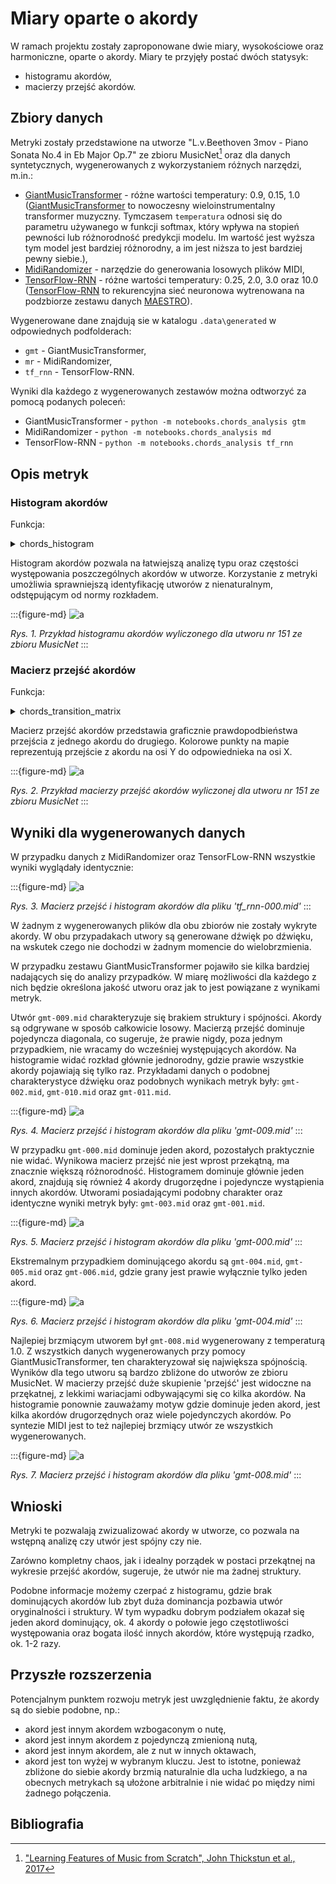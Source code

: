 # Miary oparte o akordy

W ramach projektu zostały zaproponowane dwie miary, wysokościowe oraz harmoniczne, oparte o akordy.
Miary te przyjęły postać dwóch statysyk:

- histogramu akordów,
- macierzy przejść akordów.

## Zbiory danych

Metryki zostały przedstawione na utworze "L.v.Beethoven 3mov - Piano Sonata No.4 in Eb Major Op.7" ze zbioru MusicNet[^thickstun2017] oraz dla danych syntetycznych, wygenerowanych z wykorzystaniem różnych narzędzi, m.in.:

- [GiantMusicTransformer][giant_music_transformer] - różne wartości temperatury: 0.9, 0.15, 1.0 ([GiantMusicTransformer][giant_music_transformer] to nowoczesny wieloinstrumentalny transformer muzyczny. Tymczasem `temperatura` odnosi się do parametru używanego w funkcji softmax, który wpływa na stopień pewności lub różnorodność predykcji modelu. Im wartość jest wyższa tym model jest bardziej różnorodny, a im jest niższa to jest bardziej pewny siebie.),
- [MidiRandomizer][midi_randomizer] - narzędzie do generowania losowych plików MIDI,
- [TensorFlow-RNN][tensorflow-rnn] - różne wartości temperatury: 0.25, 2.0, 3.0 oraz 10.0 ([TensorFlow-RNN][tensorflow-rnn] to rekurencyjna sieć neuronowa wytrenowana na podzbiorze zestawu danych [MAESTRO][maestro]).

Wygenerowane dane znajdują sie w katalogu `.data\generated` w odpowiednych podfolderach:

- `gmt` - GiantMusicTransformer,
- `mr` - MidiRandomizer,
- `tf_rnn` - TensorFlow-RNN.

Wyniki dla każdego z wygenerowanych zestawów można odtworzyć za pomocą podanych poleceń:

- GiantMusicTransformer - `python -m notebooks.chords_analysis gtm`
- MidiRandomizer - `python -m notebooks.chords_analysis md`
- TensorFlow-RNN - `python -m notebooks.chords_analysis tf_rnn`

## Opis metryk

### Histogram akordów

Funkcja:
<details><summary>chords_histogram</summary>
Argumenty:
- `track` - badana ścieżka (obiekt typu `muspy.Track`),
- `readable_output` - w jakim formacie zwrócić akordy (obecnie obsługiwana jest format liczbowy MIDI oraz notacja klawiszowa na pianinie [wartości: 'midi', 'piano']),
- `error_frame` - odstęp jaki może nastąpić pomiędzy poszczególnymi pojedyńczymi nutami by nadal zostały zidentyfikowane jako jeden akord (podawany w impulsach zegarowych). Ze względu na to, że nuty jednego akordu mogą zostać zanotowane z lekkimi opóźnieniami (ze względu na styl grania danej osoby, sposób w jaki został przekonwertowany utwór do MIDI,błąd ludzki lub sprzętowy), wartość ta została wprowadzona by zaniechać identyfikacji kilku mniejszych akordów, gdzie znajduje się jeden pojedynczy akord.
</details>

Histogram akordów pozwala na łatwiejszą analizę typu oraz częstości występowania poszczególnych akordów w utworze. Korzystanie z metryki umożliwia sprawniejszą identyfikację utworów z nienaturalnym, odstępującym od normy rozkładem.

:::{figure-md}
![a](../../images/chords/experiment-chord_histogram.png)

*Rys. 1. Przykład histogramu akordów wyliczonego dla utworu nr 151 ze zbioru MusicNet*
:::

### Macierz przejść akordów

Funkcja:
<details><summary>chords_transition_matrix</summary>
Argumenty:
- `track` - badana ścieżka (obiekt typu `muspy.Track`),
- `readable_output` - w jakim formacie zwrócić akordy (obecnie obsługiwana jest format liczbowy MIDI oraz notacja klawiszowa na pianinie [wartości: 'midi', 'piano']),
- `error_frame` - odstęp jaki może nastąpić pomiędzy poszczególnymi pojedyńczymi nutami by nadal zostały zidentyfikowane jako jeden akord (podawany w impulsach zegarowych). Ze względu na to, że nuty jednego akordu mogą zostać zanotowane z lekkimi opóźnieniami (ze względu na styl grania danej osoby, sposób w jaki został przekonwertowany utwór do MIDI,błąd ludzki lub sprzętowy), wartość ta została wprowadzona by zaniechać identyfikacji kilku mniejszych akordów, gdzie znajduje się jeden pojedynczy akord.
</details>

Macierz przejść akordów przedstawia graficznie prawdopodbieństwa przejścia z jednego akordu do drugiego. Kolorowe punkty na mapie reprezentują przejście z akordu na osi Y do odpowiednieka na osi X.

:::{figure-md}
![a](../../images/chords/experiment-chord_transition.png)

*Rys. 2. Przykład macierzy przejść akordów wyliczonej dla utworu nr 151 ze zbioru MusicNet*
:::

## Wyniki dla wygenerowanych danych

W przypadku danych z MidiRandomizer oraz TensorFLow-RNN wszystkie wyniki wyglądały identycznie:

:::{figure-md}
![a](../../images/chords/exp_analysis_tf_rnn.png)

*Rys. 3. Macierz przejść i histogram akordów dla pliku 'tf_rnn-000.mid'*
:::

W żadnym z wygenerowanych plików dla obu zbiorów nie zostały wykryte akordy. W obu przypadakach utwory są generowane dźwięk po dźwięku, na wskutek czego nie dochodzi w żadnym momencie do wielobrzmienia.

W przypadku zestawu GiantMusicTransformer pojawiło sie kilka bardziej nadających się do analizy przypadków. W miarę możliwości dla każdego z nich będzie określona jakość utworu oraz jak to jest powiązane z wynikami metryk.

Utwór `gmt-009.mid` charakteryzuje się brakiem struktury i spójności. Akordy są odgrywane w sposób całkowicie losowy. Macierzą przejść dominuje pojedyncza diagonala, co sugeruje, że prawie nigdy, poza jednym przypadkiem, nie wracamy do wcześniej występujących akordów.
Na histogramie widać rozkład głównie jednorodny, gdzie prawie wszystkie akordy pojawiają się tylko raz. Przykładami danych o podobnej charakterystyce dźwięku oraz podobnych wynikach metryk były: `gmt-002.mid`, `gmt-010.mid` oraz `gmt-011.mid`.

:::{figure-md}
![a](../../images/chords/exp_analysis_gmt_random.png)

*Rys. 4. Macierz przejść i histogram akordów dla pliku 'gmt-009.mid'*
:::

W przypadku `gmt-000.mid` dominuje jeden akord, pozostałych praktycznie nie widać. Wynikowa macierz przejść nie jest wprost przekątną, ma znacznie większą różnorodność. Histogramem dominuje głównie jeden akord, znajdują się również 4 akordy drugorzędne i pojedyncze wystąpienia innych akordów. Utworami posiadającymi podobny charakter oraz identyczne wyniki metryk były: `gmt-003.mid` oraz `gmt-001.mid`.

:::{figure-md}
![a](../../images/chords/exp_analysis_gmt_outnumbers.png)

*Rys. 5. Macierz przejść i histogram akordów dla pliku 'gmt-000.mid'*
:::

Ekstremalnym przypadkiem dominującego akordu są `gmt-004.mid`, `gmt-005.mid` oraz `gmt-006.mid`, gdzie grany jest prawie wyłącznie tylko jeden akord.

:::{figure-md}
![a](../../images/chords/exp_analysis_gmt_one.png)

*Rys. 6. Macierz przejść i histogram akordów dla pliku 'gmt-004.mid'*
:::

Najlepiej brzmiącym utworem był `gmt-008.mid` wygenerowany z temperaturą 1.0. Z wszystkich danych wygenerowanych przy pomocy GiantMusicTransformer, ten charakteryzował się największa spójnością. Wyników dla tego utworu są bardzo zbliżone do utworów ze zbioru MusicNet. W macierzy przejść duże skupienie 'przejść' jest widoczne na przękatnej, z lekkimi wariacjami odbywającymi się co kilka akordów. Na histogramie ponownie zauważamy motyw gdzie dominuje jeden akord, jest kilka akordów drugorzędnych oraz wiele pojedynczych akordów. Po syntezie MIDI jest to też najlepiej brzmiący utwór ze wszystkich wygenerowanych.

:::{figure-md}
![a](../../images/chords/exp_analysis_gmt_best.png)

*Rys. 7. Macierz przejść i histogram akordów dla pliku 'gmt-008.mid'*
:::

## Wnioski

Metryki te pozwalają zwizualizować akordy w utworze, co pozwala na wstępną analizę czy utwór jest spójny czy nie.

Zarówno kompletny chaos, jak i idealny porządek w postaci przekątnej na wykresie przejść akordów, sugeruje, że utwór nie ma żadnej struktury.

Podobne informacje możemy czerpać z histogramu, gdzie brak dominujących akordów lub zbyt duża dominancja pozbawia utwór oryginalności i struktury. W tym wypadku dobrym podziałem okazał się jeden akord dominujący, ok. 4 akordy o połowie jego częstotliwości występowania oraz bogata ilość innych akordów, które występują rzadko, ok. 1-2 razy.

## Przyszłe rozszerzenia

Potencjalnym punktem rozwoju metryk jest uwzględnienie faktu, że akordy są do siebie podobne, np.:

- akord jest innym akordem wzbogaconym o nutę,
- akord jest innym akordem z pojedynczą zmienioną nutą,
- akord jest innym akordem, ale z nut w innych oktawach,
- akord jest ton wyżej w wybranym kluczu.
Jest to istotne, ponieważ zbliżone do siebie akordy brzmią naturalnie dla ucha ludzkiego, a na obecnych metrykach są ułożone arbitralnie i nie widać po między nimi żadnego połączenia.

## Bibliografia

[^thickstun2017]: ["Learning Features of Music from Scratch", John Thickstun et al., 2017](https://arxiv.org/abs/1611.09827)

[giant_music_transformer]: https://github.com/asigalov61/Giant-Music-Transformer
[midi_randomizer]: https://midirandomizer.sourceforge.net/
[tensorflow-rnn]: https://github.com/tensorflow/docs/blob/master/site/en/tutorials/audio/music_generation.ipynb
[maestro]: https://magenta.tensorflow.org/datasets/maestro
